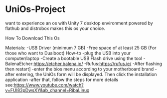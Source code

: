 # UniOs-Project
want to experience an  os with Unity 7 desktop environment powered by flathub and distrobox makes this os your choice.

How To Download This Os                   

Materials:
-USB Driver (minimum 7 GB)
-Free space of at least 25 GB (For those who want to Dualboot)
How-to
-plug the USB into your computer/laptop
-Create a bootable USB Flash drive using the tool 
    -BalenaEtcher:https://etcher.balena.io/
    -Rufus:https://rufus.ie/
-After flashing then restart]
-enter the bios menu according to your motherboard brand
-after entering, the UniOs form will be displayed. Then click the installation application
-after that, follow the steps 
for more details see:https://www.youtube.com/watch?v=FUl83pDwsXY&ab_channel=RibaLinux
